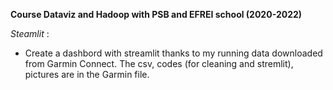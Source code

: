 **Course Dataviz and Hadoop with PSB and EFREI school (2020-2022)**

*Steamlit* : 
- Create a dashbord with streamlit thanks to my running data downloaded from Garmin Connect.
The csv, codes (for cleaning and stremlit), pictures are in the Garmin file.
